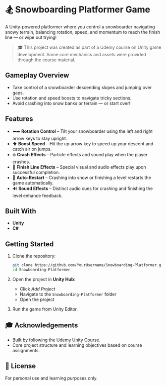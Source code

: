 # 🏂 Snowboarding Platformer Game

A Unity-powered platformer where you control a snowboarder navigating snowy terrain, balancing rotation, speed, and momentum to reach the finish line — or wipe out trying!

> 🎓 This project was created as part of a Udemy course on Unity game development. Some core mechanics and assets were provided through the course material.

## Gameplay Overview

- Take control of a snowboarder descending slopes and jumping over gaps.
- Use rotation and speed boosts to navigate tricky sections.
- Avoid crashing into snow banks or terrain — or start over!

## Features

- ⬅️➡️ **Rotation Control** – Tilt your snowboarder using the left and right arrow keys to stay upright.
- ⬆️ **Boost Speed** – Hit the up arrow key to speed up your descent and catch air on jumps.
- ❄️ **Crash Effects** – Particle effects and sound play when the player crashes.
- 🏁 **Finish Line Effects** – Special visual and audio effects play upon successful completion.
- 🔁 **Auto-Restart** – Crashing into snow or finishing a level restarts the game automatically.
- 🔊 **Sound Effects** – Distinct audio cues for crashing and finishing the level enhance feedback.

## Built With

- **Unity** 
- **C#**

## Getting Started

1. Clone the repository:
   ```bash
   git clone https://github.com/YourUsername/Snowboarding-Platformer.git
   cd Snowboarding-Platformer
2. Open the project in **Unity Hub**:
   - Click *Add Project*
   - Navigate to the `Snowboarding-Platformer` folder
   - Open the project

3. Run the game from Unity Editor.

## 🎓 Acknowledgements

- Built by following the Udemy Unity Course.
- Core project structure and learning objectives based on course assignments.

## 📄 License

For personal use and learning purposes only.

